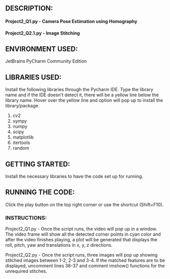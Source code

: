 ## DESCRIPTION:
#### Project2_Q1.py - Camera Pose Estimation using Homography
#### Project2_Q2.1.py - Image Stitching

## ENVIRONMENT USED:
JetBrains PyCharm Community Edition

## LIBRARIES USED:
Install the following libraries through the Pycharm IDE. Type the library name and if the IDE doesn't detect it, there will be a yellow line below the library name. Hover over the yellow line and option will pop up to install the library/package.

1. cv2
2. sympy
3. numpy
4. scipy
5. matplotlib
6. itertools
7. random


## GETTING STARTED:
Install the necessary libraries to have the code set up for running.


## RUNNING THE CODE:
Click the play button on the top right corner or use the shortcut (Shift+F10).

### INSTRUCTIONS:
Project2_Q1.py - Once the script runs, the video will pop up in a window. The video frame will show all the detected corner points in cyan color and after the video finishes playing, a plot will be generated that displays the roll, pitch, yaw and translations in x, y, z directions. 

Project2_Q2.py - Once the script runs, three images will pop up showing stitched images between 1-2, 2-3 and 3-4. If the matched features are to be displayed, uncomment lines 36-37 and comment imshow() functions for the unrequired stitches.  







